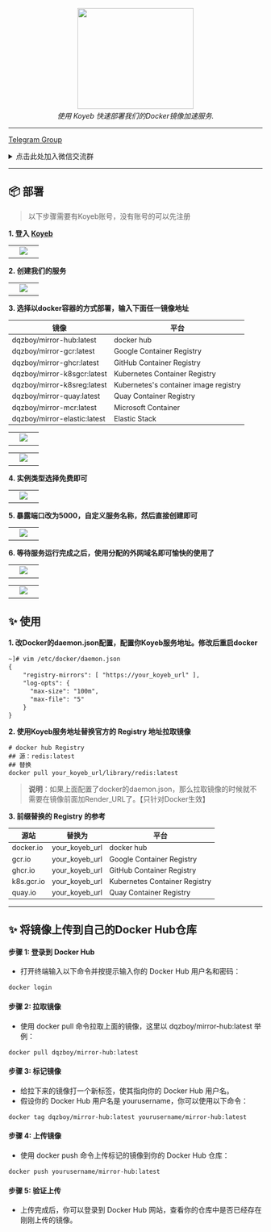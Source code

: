 <div style="text-align: center"></div>
  <p align="center">
  <img src="https://github.com/dqzboy/Docker-Proxy/assets/42825450/c187d66f-152e-4172-8268-e54bd77d48bb" width="230px" height="200px">
      <br>
      <i>使用 Koyeb 快速部署我们的Docker镜像加速服务.</i>
  </p>
</div>

---

[Telegram Group](https://t.me/+ghs_XDp1vwxkMGU9) 

<details>
<summary>点击此处加入微信交流群</summary>
<div align="center">
<img src="https://raw.githubusercontent.com/dqzboy/Blog-Image/main/TEG/dqzboy-it.png" width="400px">
</div>
</details>

---


## 📦 部署
> 以下步骤需要有Koyeb账号，没有账号的可以先注册

**1. 登入 [Koyeb](https://app.koyeb.com/auth/signup/)**

<table>
    <tr>
        <td width="50%" align="center"><img src="https://github.com/dqzboy/Docker-Proxy/assets/42825450/671ac907-35e9-4e33-8ecb-8f1787ea818d?raw=true"></td>
    </tr>
</table>

**2. 创建我们的服务**

<table>
    <tr>
        <td width="50%" align="center"><img src="https://github.com/dqzboy/Docker-Proxy/assets/42825450/c14f1109-3c48-4c00-876b-1bbf8f7e1939?raw=true"></td>
    </tr>
</table>

**3. 选择以docker容器的方式部署，输入下面任一镜像地址**

| 镜像 | 平台 |
|-------|---------------|
| dqzboy/mirror-hub:latest   | docker hub
| dqzboy/mirror-gcr:latest      | Google Container Registry
| dqzboy/mirror-ghcr:latest     | GitHub Container Registry
| dqzboy/mirror-k8sgcr:latest  | Kubernetes Container Registry
| dqzboy/mirror-k8sreg:latest      | Kubernetes's container image registry
| dqzboy/mirror-quay:latest     | Quay Container Registry
| dqzboy/mirror-mcr:latest     | Microsoft Container
| dqzboy/mirror-elastic:latest     | Elastic Stack

<table>
    <tr>
        <td width="50%" align="center"><img src="https://github.com/dqzboy/Docker-Proxy/assets/42825450/7f0df696-f4b6-41db-8ba5-5e28cb58fc17?raw=true"></td>
    </tr>
</table>

<table>
    <tr>
        <td width="50%" align="center"><img src="https://github.com/dqzboy/Docker-Proxy/assets/42825450/6c407af3-5a17-49bb-9c31-45a6fcf8cedd?raw=true"></td>
    </tr>
</table>


**4. 实例类型选择免费即可**

<table>
    <tr>
        <td width="50%" align="center"><img src="https://github.com/dqzboy/Docker-Proxy/assets/42825450/037cd5b2-801f-4ccf-b4c6-ec3f288b08c6?raw=true"></td>
    </tr>
</table>

**5. 暴露端口改为5000，自定义服务名称，然后直接创建即可**
<table>
    <tr>
        <td width="50%" align="center"><img src="https://github.com/dqzboy/Docker-Proxy/assets/42825450/323bf282-804e-49ab-8251-7ebd6c8f8969?raw=true"></td>
    </tr>
</table>

**6. 等待服务运行完成之后，使用分配的外网域名即可愉快的使用了**
<table>
    <tr>
        <td width="50%" align="center"><img src="https://github.com/dqzboy/Docker-Proxy/assets/42825450/cea37723-45f2-48df-bc59-9df97823adaa?raw=true"></td>
    </tr>
</table>
<table>
    <tr>
        <td width="50%" align="center"><img src="https://github.com/dqzboy/Docker-Proxy/assets/42825450/54437313-f104-48ee-8e81-49dfe95a2118?raw=true"></td>
    </tr>
</table>


## ✨ 使用

**1. 改Docker的daemon.json配置，配置你Koyeb服务地址。修改后重启docker**
```shell
~]# vim /etc/docker/daemon.json
{
    "registry-mirrors": [ "https://your_koyeb_url" ],
    "log-opts": {
      "max-size": "100m",
      "max-file": "5"
    }
}
```
**2. 使用Koyeb服务地址替换官方的 Registry 地址拉取镜像**
```shell
# docker hub Registry
## 源：redis:latest
## 替换
docker pull your_koyeb_url/library/redis:latest
```

> **说明**：如果上面配置了docker的daemon.json，那么拉取镜像的时候就不需要在镜像前面加Render_URL了。【只针对Docker生效】


**3. 前缀替换的 Registry 的参考**

| 源站 | 替换为 | 平台 |
|-------|---------------|----------|
| docker.io   | your_koyeb_url   |  docker hub 
| gcr.io      | your_koyeb_url   |  Google Container Registry
| ghcr.io     | your_koyeb_url  |  GitHub Container Registry
| k8s.gcr.io     | your_koyeb_url  | Kubernetes Container Registry
| quay.io     | your_koyeb_url  | Quay Container Registry

---

## ✨ 将镜像上传到自己的Docker Hub仓库

#### 步骤 1: 登录到 Docker Hub
- 打开终端输入以下命令并按提示输入你的 Docker Hub 用户名和密码：

```shell
docker login
```

#### 步骤 2: 拉取镜像
- 使用 docker pull 命令拉取上面的镜像，这里以 dqzboy/mirror-hub:latest 举例：

```shell
docker pull dqzboy/mirror-hub:latest
```

####  步骤 3: 标记镜像
- 给拉下来的镜像打一个新标签，使其指向你的 Docker Hub 用户名。
- 假设你的 Docker Hub 用户名是 yourusername，你可以使用以下命令：

```shell
docker tag dqzboy/mirror-hub:latest yourusername/mirror-hub:latest
```

####  步骤 4: 上传镜像
- 使用 docker push 命令上传标记的镜像到你的 Docker Hub 仓库：

```shell
docker push yourusername/mirror-hub:latest
```

####  步骤 5: 验证上传
- 上传完成后，你可以登录到 Docker Hub 网站，查看你的仓库中是否已经存在刚刚上传的镜像。
